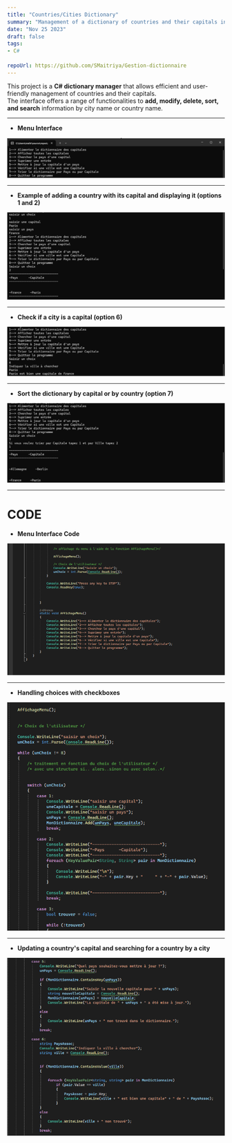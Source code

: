 ```yaml
---
title: "Countries/Cities Dictionary"
summary: "Management of a dictionary of countries and their capitals in C#"
date: "Nov 25 2023"
draft: false
tags:
- C#

repoUrl: https://github.com/SMaitriya/Gestion-dictionnaire
---
```


This project is a **C# dictionary manager** that allows efficient and user-friendly management of countries and their capitals.  
The interface offers a range of functionalities to **add, modify, delete, sort, and search** information by city name or country name.

---

- **Menu Interface**

![Menu](https://raw.githubusercontent.com/SMaitriya/Portfolio/main/public/images/projetdico/menu.png)

---

- **Example of adding a country with its capital and displaying it (options 1 and 2)**

![Options 1 and 2](https://raw.githubusercontent.com/SMaitriya/Portfolio/main/public/images/projetdico/choixunetdeux.png)

---

- **Check if a city is a capital (option 6)**

![Option 6](https://raw.githubusercontent.com/SMaitriya/Portfolio/main/public/images/projetdico/choixsix.png)

---

- **Sort the dictionary by capital or by country (option 7)**

![Option 7](https://raw.githubusercontent.com/SMaitriya/Portfolio/main/public/images/projetdico/choix7.png)

---

# CODE

- **Menu Interface Code**

![Menu Code](https://raw.githubusercontent.com/SMaitriya/Portfolio/main/public/images/projetdico/codemenu.png)

---

- **Handling choices with checkboxes**

![Checkbox Handling](https://raw.githubusercontent.com/SMaitriya/Portfolio/main/public/images/projetdico/cases.png)

---

- **Updating a country's capital and searching for a country by a city**

![Update Capital & Search Country](https://raw.githubusercontent.com/SMaitriya/Portfolio/main/public/images/projetdico/caseajourchercher.png)
